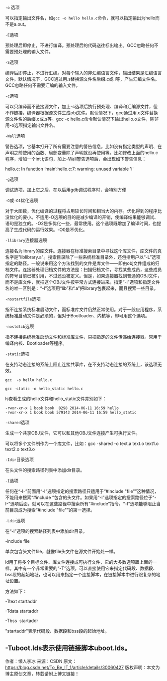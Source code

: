 
`-o` 选项

可以指定输出文件名，如`gcc -o hello hello.c`命令，就可以指定输出为hello而不是a.out。



`-E`选项

预处理后即停止，不进行编译。预处理后的代码送往标出输出。GCC忽略任何不需要预处理的输入文件。



`-S`选项

编译后即停止，不进行汇编。对每个输入的非汇编语言文件，输出结果是汇编语言文件。默认情况下，GCC通过用.s替换源文件名后缀.c或.i等，产生汇编文件名。GCC忽略任何不需要汇编的输入文件。



`-c`选项

可以只编译而不链接源文件，加上-c选项后执行预处理、编译和汇编源文件，但不作链接，编译器根据源文件生成obj文件。默认情况下，gcc通过用.o文件替换源文件名的后缀.c或.s等。gcc -c hello.c命令默认情况下输出hello.o文件，除非用-o选项指定输出文件名。



`-Wall`选项

警告选项，它基本打开了所有需要注意的警告信息，比如没有指定类型的声明、在声明之前使用的函数、局部变量除了声明就没再使用等。比如修改上面的hello.c程序，增加一个int i;语句，加上-Wall警告选项后，会出现如下警告信息：

hello.c: In function ‘main’:hello.c:7: warning: unused variable 'i'


`-g`选项

调试选项，加上它之后，在以后用gdb调试程序时，会特别方便



`-O`或`-O1`优化选项

对于大函数，优化编译的过程将占用较长时间和相当大的内存。优化得到的程序比没优化的要小。不适用-O选项的目的是减少编译的开销，使编译结果能够调试、语句是独立的。-O2是多优化一些，最常使用。这个选项既增加了编译时间，也提高了生成代码的运行效果。-O0是不优化。



`-llibrary`连接器选项

连接名为library的库文件。连接器在标准搜索目录中寻找这个库文件，库文件的真名字是"liblibrary.a"。搜索目录除了一些系统标准目录外，还包括用户以“-L”选项指定的路径。一般说来用这个方法找到的文件是库文件——即由obj文件组成的归档文件。连接器处理归档文件的方法是：扫描归档文件，寻找某些成员，这些成员的符号目前已被引用，不过还没被定义。但是，如果连接器找到普通的OBJ文件，而不是库文件，就把这个OBJ文件按平常方式连接进来。指定“-l”选项和指定文件名的唯一区别是：“-l”选项用“lib”和“.a”把library包裹起来，而且搜索一些目录。



`-nostartfile`选项

指不连接系统标准启动文件，而标准库文件仍然正常使用。对于一般应用程序，系统标准启动文件是必须的，但对于Bootloader、内核等，却可用这个选项。



`-nostdlib`选项

指不连接系统标准启动文件和标准库文件，只把指定的文件传递给连接器。常用于编译内核、Bootloader等程序。



`-static`选项

在支持动态连接的系统上阻止连接共享库，在不支持动态连接的系统上，该选项无效。

`gcc  -o hello hello.c`

`gcc -static -o hello_static hello.c`

ls查看生成的hello文件和hello_static文件差别如下：
```
-rwxr-xr-x 1 book book  8298 2014-06-11 16:59 hello
-rwxr-xr-x 1 book book 579143 2014-06-11 16:59 hello_static
```

`-shared`选项

生成一个共享OBJ文件，它可以和其他OBJ文件连接产生可执行文件。

可以将多个文件制作为一个库文件，比如：gcc -shared -o text.a text.o text1.o text2.o text3.o



`-Idir`目录选项

在头文件的搜索路径列表中添加dir目录。

`-I`选项

任何在“-I-”前面用“-I”选项指定的搜索路径只适用于“#include "file"”这种情况，不能用来搜索“#include <file>”包含的头文件。如果用“-I”选项指定的搜索路径位于“-I-”选项后面，就可以在这些路径中搜索所有“#include”指令。“-I”选项能够阻止当前目录成为搜索“#include "file"”的第一选择。

`-Ldir`选项

在“-I”选项的搜索路径列表中添加dir目录。

-include file

单次包含头文件file，就像file头文件在源文件开始处一样。



ld用于将多个目标文件、库文件连接成可执行文件，它的大多数选项跟上面的一样。其中有一个非常重要的“-T”选项，可以直接使用它来指定代码段、数据段、bss段的起始地址，也可以用来指定一个连接脚本，在链接脚本中进行跟复杂的地址设置。

方法如下：

-Ttext startaddr

-Tdata startaddr

-Tbss  startaddr   

"startaddr"表示代码段、数据段和bss段的起始地址。

-Tuboot.lds表示使用链接脚本uboot.lds。
--------------------- 
作者：懒人李冰 
来源：CSDN 
原文：https://blog.csdn.net/To_Be_IT_1/article/details/30060427 
版权声明：本文为博主原创文章，转载请附上博文链接！